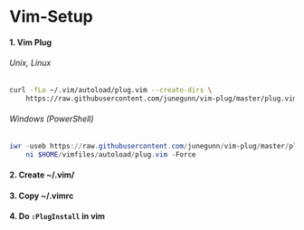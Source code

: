 # Vim-Setup

#### 1. Vim Plug

###### Unix, Linux

```sh
curl -fLo ~/.vim/autoload/plug.vim --create-dirs \
    https://raw.githubusercontent.com/junegunn/vim-plug/master/plug.vim
```

###### Windows (PowerShell)

```powershell
iwr -useb https://raw.githubusercontent.com/junegunn/vim-plug/master/plug.vim |`
    ni $HOME/vimfiles/autoload/plug.vim -Force
```



#### 2. Create ~/.vim/
#### 3. Copy ~/.vimrc
#### 4. Do `:PlugInstall` in vim
